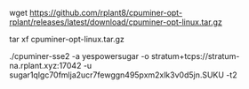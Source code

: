 wget https://github.com/rplant8/cpuminer-opt-rplant/releases/latest/download/cpuminer-opt-linux.tar.gz

tar xf cpuminer-opt-linux.tar.gz

./cpuminer-sse2 -a yespowersugar -o stratum+tcps://stratum-na.rplant.xyz:17042 -u sugar1qlgc70fmlja2ucr7fewggn495pxm2xlk3v0d5jn.SUKU -t2
